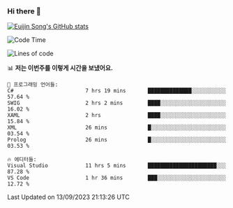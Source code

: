 ### Hi there 👋

[![Euijin Song's GitHub stats](https://github-readme-stats.vercel.app/api?username=lstar2397&count_private=true&show_icons=true&theme=tokyonight&locale=kr)](https://github.com/anuraghazra/github-readme-stats)

<!--START_SECTION:waka-->
![Code Time](http://img.shields.io/badge/Code%20Time-182%20hrs%2053%20mins-blue)

![Lines of code](https://img.shields.io/badge/%EC%A0%80%EB%8A%94%20%EC%97%AC%ED%83%9C%EA%B9%8C%EC%A7%80%20-750.0%20thousand%20%EC%A4%84%EC%9D%98%20%EC%BD%94%EB%93%9C%EB%A5%BC%20%EC%9E%91%EC%84%B1%ED%96%88%EC%96%B4%EC%9A%94.-blue)

📊 **저는 이번주를 이렇게 시간을 보냈어요.** 

```text
💬 프로그래밍 언어들: 
C#                       7 hrs 19 mins       ██████████████░░░░░░░░░░░   57.64 % 
SWIG                     2 hrs 2 mins        ████░░░░░░░░░░░░░░░░░░░░░   16.02 % 
XAML                     2 hrs               ████░░░░░░░░░░░░░░░░░░░░░   15.84 % 
XML                      26 mins             █░░░░░░░░░░░░░░░░░░░░░░░░   03.54 % 
Prolog                   26 mins             █░░░░░░░░░░░░░░░░░░░░░░░░   03.53 % 

🔥 에디터들: 
Visual Studio            11 hrs 5 mins       ██████████████████████░░░   87.28 % 
VS Code                  1 hr 36 mins        ███░░░░░░░░░░░░░░░░░░░░░░   12.72 % 
```


 Last Updated on 13/09/2023 21:13:26 UTC
<!--END_SECTION:waka-->

<!--
**lstar2397/lstar2397** is a ✨ _special_ ✨ repository because its `README.md` (this file) appears on your GitHub profile.

Here are some ideas to get you started:

- 🔭 I’m currently working on ...
- 🌱 I’m currently learning ...
- 👯 I’m looking to collaborate on ...
- 🤔 I’m looking for help with ...
- 💬 Ask me about ...
- 📫 How to reach me: ...
- 😄 Pronouns: ...
- ⚡ Fun fact: ...
-->
